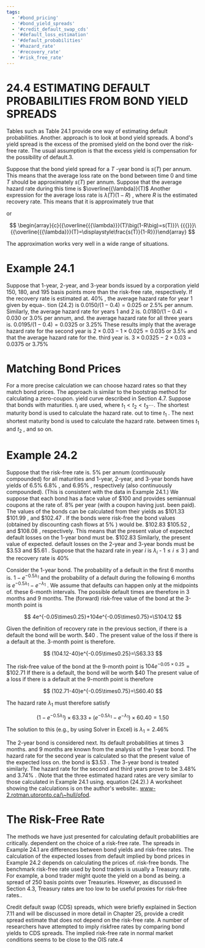 ```yaml
---
tags:
  - '#bond_pricing'
  - '#bond_yield_spreads'
  - '#credit_default_swap_cds'
  - '#default_loss_estimation'
  - '#default_probabilities'
  - '#hazard_rate'
  - '#recovery_rate'
  - '#risk_free_rate'
---
```

# 24.4  ESTIMATING DEFAULT PROBABILITIES FROM BOND YIELD SPREADS  

Tables such as Table 24.1 provide one way of estimating default probabilities. Another. approach is to look at bond yield spreads. A bond's yield spread is the excess of the promised yield on the bond over the risk-free rate. The usual assumption is that the excess yield is compensation for the possibility of default.3.  

Suppose that the bond yield spread for a $T$ -year bond is $s(T)$ per annum. This means that the average loss rate on the bond between time 0 and time $T$ should be approximately $s(T)$ per annum. Suppose that the average hazard rate during this time is $\overline{{\lambda}}(T)$ Another expression for the average loss rate is $\bar{\lambda}(T)(1-R)$ , where $R$ is the estimated recovery rate. This means that it is approximately true that  

or  

$$
\begin{array}{c}{{\overline{{{\lambda}}}(T)\big(1-R\big)=s(T)}}\ {{{}}}\ {{\overline{{{\lambda}}}(T)=\displaystyle\frac{s(T)}{1-R}}}\end{array}
$$  

The approximation works very well in a wide range of situations.  

# Example 24.1  

Suppose that 1-year, 2-year, and 3-year bonds issued by a corporation yield 150, 180, and 195 basis points more than the risk-free rate, respectively. If the recovery rate is estimated at. $40\%$ , the average hazard rate for year 1 given by equa-. tion (24.2) is $0.0150/(1-0.4)=0.025$ or $2.5\%$ per annum. Similarly, the average hazard rate for years 1 and 2 is. $0.0180/(1-0.4)=0.030$ or $3.0\%$ per annum, and. the average hazard rate for all three years is. $0.0195/(1-0.4)=0.0325$ or $3.25\%$ These results imply that the average hazard rate for the second year is $2\times0.03-1\times0.025=0.035$ or $3.5\%$ and that the average hazard rate for the. third year is. $3\times0.0325-2\times0.03=0.0375$ or $3.75\%$  

# Matching Bond Prices  

For a more precise calculation we can choose hazard rates so that they match bond prices. The approach is similar to the bootstrap method for calculating a zero-coupon. yield curve described in Section 4.7. Suppose that bonds with maturities. $t_{i}$ are used, where $t_{1}<t_{2}<t_{3}\cdots.$ The shortest maturity bond is used to calculate the hazard rate. out to time $t_{1}$ . The next shortest maturity bond is used to calculate the hazard rate. between times $t_{1}$ and $t_{2}$ , and so on.  

# Example 24.2  

Suppose that the risk-free rate is. $5\%$ per annum (continuously compounded) for all maturities and 1-year, 2-year, and 3-year bonds have yields of $6.5\%$ $6.8\%$ , and $6.95\%$ , respectively (also continuously compounded). (This is consistent with the data in Example 24.1.) We suppose that each bond has a face value of $\$100$ and provides semiannual coupons at the rate of. $8\%$ per year (with a coupon having just. been paid). The values of the bonds can be calculated from their yields as $\$101.33$ $\$101.99$ , and $\$102.47$ . If the bonds were risk-free the bond values (obtained by discounting cash flows at $5\%$ ) would be. $\$102.83$ $\$105.52$ , and $\$108.08$ , respectively. This means that the present value of expected default losses on the 1-year bond must be. $\$102.83$ Similarly, the present value of expected. default losses on the 2-year and 3-year bonds must be $\$3.53$ and $\$5.61$ . Suppose that the hazard rate in year $i$ is $\lambda_{i}$ - $1\leq i\leq3$ ) and the recovery rate is $40\%$  

Consider the 1-year bond. The probability of a default in the first 6 months is. $1-e^{-0.5\lambda_{1}}$ and the probability of a default during the following 6 months is $e^{-0.5\lambda_{1}}-e^{-\lambda_{1}}$ . We assume that defaults can happen only at the midpoints of. these 6-month intervals. The possible default times are therefore in 3 months and 9 months. The (forward) risk-free value of the bond at the 3-month point is  

$$
4e^{-0.05\times0.25}+104e^{-0.05\times0.75}=\S104.12
$$  

Given the definition of recovery rate in the previous section, if there is a default the bond will be worth. $\$40$ . The present value of the loss if there is a default at the. 3-month point is therefore.  

$$
(104.12-40)e^{-0.05\times0.25}=\S63.33
$$  

The risk-free value of the bond at the 9-month point is $104e^{-0.05\times0.25}=\$102.71$ If there is a default, the bond will be worth $\$40$ The present value of a loss if there is a default at the 9-month point is therefore  

$$
(102.71-40)e^{-0.05\times0.75}=\S60.40
$$  

The hazard rate $\lambda_{1}$ must therefore satisfy  

$$
(1-e^{-0.5\lambda_{1}})\times63.33+(e^{-0.5\lambda_{1}}-e^{-\lambda_{1}})\times60.40=1.50
$$  

The solution to this (e.g., by using Solver in Excel) is $\lambda_{1}=2.46\%$  

The 2-year bond is considered next. Its default probabilities at times 3 months. and 9 months are known from the analysis of the 1-year bond. The hazard rate for the second year is calculated so that the present value of the expected loss on. the bond is $\$3.53$ . The 3-year bond is treated similarly. The hazard rate for the second and third years prove to be $3.48\%$ and $3.74\%$ . (Note that the three estimated hazard rates are very similar to those calculated in Example 24.1 using. equation (24.2).) A worksheet showing the calculations is on the author's website:. www-2.rotman.utoronto.ca/\~hull/ofod.  

# The Risk-Free Rate  

The methods we have just presented for calculating default probabilities are critically. dependent on the choice of a risk-free rate. The spreads in Example 24.1 are differences between bond yields and risk-free rates. The calculation of the expected losses from default implied by bond prices in Example 24.2 depends on calculating the prices of. risk-free bonds. The benchmark risk-free rate used by bond traders is usually a Treasury rate. For example, a bond trader might quote the yield on a bond as being. a spread of 250 basis points over Treasuries. However, as discussed in Section 4.3, Treasury rates are too low to be useful proxies for risk-free rates..  

Credit default swap (CDS) spreads, which were briefly explained in Section 7.11 and will be discussed in more detail in Chapter 25, provide a credit spread estimate that does not depend on the risk-free rate. A number of researchers have attempted to imply riskfree rates by comparing bond yields to CDS spreads. The implied risk-free rate in normal market conditions seems to be close to the OIS rate.4  

